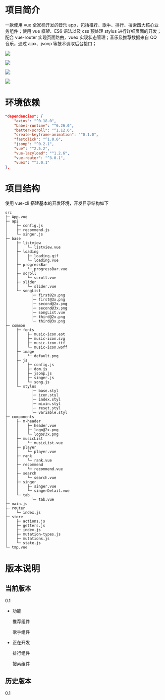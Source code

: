 # 项目简介

一款使用 vue 全家桶开发的音乐 app，包括推荐、歌手、排行、搜索四大核心业务组件；使用 vue 框架、ES6 语法以及 css 预处理 stylus 进行详细页面的开发；配合 vue-router 实现页面路由，vuex 实现状态管理；音乐及推荐数据来自 QQ 音乐，通过 ajax、jsonp 等技术调取后台接口；

![](https://ws1.sinaimg.cn/large/006eYMu7ly1fuv5kmp1n5j309m0h1q7h.jpg)

![](https://ws1.sinaimg.cn/large/006eYMu7ly1fuv5l5c0ucj309m0h3my9.jpg)

![](https://ws1.sinaimg.cn/large/006eYMu7ly1fuv5lat1jhj309l0gzdhz.jpg)

![](https://ws1.sinaimg.cn/large/006eYMu7ly1fuv5lh7cvuj309l0h310s.jpg)



# 环境依赖

```json
"dependencies": {
	"axios": "^0.18.0",
	"babel-runtime": "^6.26.0",
	"better-scroll": "^1.12.6",
	"create-keyframe-animation": "^0.1.0",
	"fastclick": "^1.0.6",
	"jsonp": "^0.2.1",
	"vue": "^2.5.2",
	"vue-lazyload": "^1.2.6",
	"vue-router": "^3.0.1",
	"vuex": "^3.0.1"
},
```

# 项目结构

使用 vue-cli 搭建基本的开发环境，开发目录结构如下

```
src
├─ App.vue
├─ api
│    ├─ config.js
│    ├─ recommend.js
│    └─ singer.js
├─ base
│    ├─ listview
│    │    └─ listview.vue
│    ├─ loading
│    │    ├─ loading.gif
│    │    └─ loading.vue
│    ├─ progressBar
│    │    └─ progressBar.vue
│    ├─ scroll
│    │    └─ scroll.vue
│    ├─ slider
│    │    └─ slider.vue
│    └─ songList
│           ├─ first@2x.png
│           ├─ first@3x.png
│           ├─ second@2x.png
│           ├─ second@3x.png
│           ├─ songList.vue
│           ├─ third@2x.png
│           └─ third@3x.png
├─ common
│    ├─ fonts
│    │    ├─ music-icon.eot
│    │    ├─ music-icon.svg
│    │    ├─ music-icon.ttf
│    │    └─ music-icon.woff
│    ├─ image
│    │    └─ default.png
│    ├─ js
│    │    ├─ config.js
│    │    ├─ dom.js
│    │    ├─ jsonp.js
│    │    ├─ singer.js
│    │    └─ song.js
│    └─ stylus
│           ├─ base.styl
│           ├─ icon.styl
│           ├─ index.styl
│           ├─ mixin.styl
│           ├─ reset.styl
│           └─ variable.styl
├─ components
│    ├─ m-header
│    │    ├─ header.vue
│    │    ├─ logo@2x.png
│    │    └─ logo@3x.png
│    ├─ musicList
│    │    └─ musicList.vue
│    ├─ player
│    │    └─ player.vue
│    ├─ rank
│    │    └─ rank.vue
│    ├─ recommend
│    │    └─ recommend.vue
│    ├─ search
│    │    └─ search.vue
│    ├─ singer
│    │    ├─ singer.vue
│    │    └─ singerDetail.vue
│    └─ tab
│           └─ tab.vue
├─ main.js
├─ router
│    └─ index.js
├─ store
│    ├─ actions.js
│    ├─ getters.js
│    ├─ index.js
│    ├─ mutation-types.js
│    ├─ mutations.js
│    └─ state.js
└─ tmp.vue
```

# 版本说明

## 当前版本

0.1

+ 功能

  推荐组件

  歌手组件

+ 正在开发

  排行组件

  搜索组件

## 历史版本

0.1